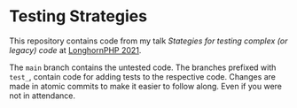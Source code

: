 # Testing Strategies
This repository contains code from my talk _Stategies for testing complex (or legacy) code_ at [LonghornPHP 2021](https://www.longhornphp.com/).

The `main` branch contains the untested code. The branches prefixed with `test_`, contain code for adding tests to the respective code. Changes are made in atomic commits to make it easier to follow along. Even if you were not in attendance.
